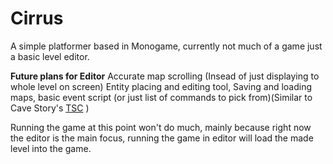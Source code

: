 # Cirrus 
A simple platformer based in Monogame, currently not much of a game just a basic level editor.

**Future plans for Editor**
Accurate map scrolling (Insead of just displaying to whole level on screen)
Entity placing and editing tool,
Saving and loading maps,
basic event script (or just list of commands to pick from)(Similar to Cave Story's [TSC](https://www.cavestory.org/guides/basicmodding/guide/tsc.html) ) 

Running the game at this point won't do much, mainly because right now the editor is the main focus, running the game in editor will load the made level into the game.
